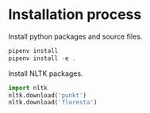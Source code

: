 # Installation process

Install python packages and source files.

```powershell
pipenv install
pipenv install -e .
```

Install NLTK packages.

```python
import nltk
nltk.download('punkt')
nltk.download('floresta')
```